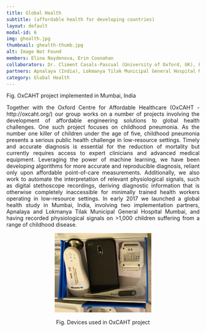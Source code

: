 ```yaml
---
title: Global Health
subtitle: (affordable health for developing countries)
layout: default
modal-id: 6
img: ghealth.jpg 
thumbnail: ghealth-thumb.jpg
alt: Image Not Found
members: Elina Naydenova, Erin Coonahan
collaborators: Dr. Climent Casals-Pascual (University of Oxford, UK), Prof. William Checkley (Johns Hopkins, USA), Dr Jeremy Hull (University of Oxford, UK)
partners: Apnalaya (India), Lokmanya Tilak Municipal General Hospital Mumbai (India), Ekuore 
category: Global Health
---
```

Fig. OxCAHT project implemented in Mumbai, India

<p align="justify">Together with the Oxford Centre for Affordable Healthcare (OxCAHT - http://oxcaht.org/) our group works on a number of projects involving the development of affordable engineering solutions to global health challenges. One such project focuses on childhood pneumonia. As the number one killer of children under the age of five, childhood pneumonia presents a serious public health challenge in low-resource settings. Timely and accurate diagnosis is essential for the reduction of mortality but currently requires access to expert clinicians and advanced medical equipment. Leveraging the power of machine learning, we have been developing algorithms for more accurate and reproducible diagnosis, reliant only upon affordable point-of-care measurements. Additionally, we also work to automate the interpretation of relevant physiological signals, such as digital stethoscope recordings, deriving diagnostic information that is otherwise completely inaccessible for minimally trained health workers operating in low-resource settings. In early 2017 we launched a global health study in Mumbai, India, involving two implementation partners, Apnalaya and Lokmanya Tilak Municipal General Hospital Mumbai, and having recorded physiological signals on >1,000 children suffering from a range of childhood disease. </p>

<div>
<center><img class="img-responsive" src="img/portfolio/globaldev.jpg" alt="Image Not Found" style="width:50%">

Fig. Devices used in OxCAHT project
</center>
</div><br>


